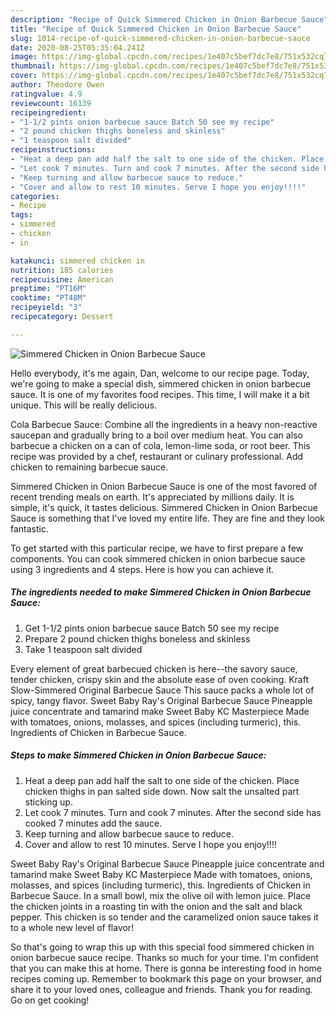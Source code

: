 ```yaml
---
description: "Recipe of Quick Simmered Chicken in Onion Barbecue Sauce"
title: "Recipe of Quick Simmered Chicken in Onion Barbecue Sauce"
slug: 1014-recipe-of-quick-simmered-chicken-in-onion-barbecue-sauce
date: 2020-08-25T05:35:04.241Z
image: https://img-global.cpcdn.com/recipes/1e407c5bef7dc7e8/751x532cq70/simmered-chicken-in-onion-barbecue-sauce-recipe-main-photo.jpg
thumbnail: https://img-global.cpcdn.com/recipes/1e407c5bef7dc7e8/751x532cq70/simmered-chicken-in-onion-barbecue-sauce-recipe-main-photo.jpg
cover: https://img-global.cpcdn.com/recipes/1e407c5bef7dc7e8/751x532cq70/simmered-chicken-in-onion-barbecue-sauce-recipe-main-photo.jpg
author: Theodore Owen
ratingvalue: 4.9
reviewcount: 16139
recipeingredient:
- "1-1/2 pints onion barbecue sauce Batch 50 see my recipe"
- "2 pound chicken thighs boneless and skinless"
- "1 teaspoon salt divided"
recipeinstructions:
- "Heat a deep pan add half the salt to one side of the chicken. Place chicken thighs in pan salted side down. Now salt the unsalted part sticking up."
- "Let cook 7 minutes. Turn and cook 7 minutes. After the second side has cooked 7 minutes add the sauce."
- "Keep turning and allow barbecue sauce to reduce."
- "Cover and allow to rest 10 minutes. Serve I hope you enjoy!!!!"
categories:
- Recipe
tags:
- simmered
- chicken
- in

katakunci: simmered chicken in 
nutrition: 185 calories
recipecuisine: American
preptime: "PT16M"
cooktime: "PT48M"
recipeyield: "3"
recipecategory: Dessert

---
```



![Simmered Chicken in Onion Barbecue Sauce](https://img-global.cpcdn.com/recipes/1e407c5bef7dc7e8/751x532cq70/simmered-chicken-in-onion-barbecue-sauce-recipe-main-photo.jpg)

Hello everybody, it's me again, Dan, welcome to our recipe page. Today, we're going to make a special dish, simmered chicken in onion barbecue sauce. It is one of my favorites food recipes. This time, I will make it a bit unique. This will be really delicious.

Cola Barbecue Sauce: Combine all the ingredients in a heavy non-reactive saucepan and gradually bring to a boil over medium heat. You can also barbecue a chicken on a can of cola, lemon-lime soda, or root beer. This recipe was provided by a chef, restaurant or culinary professional. Add chicken to remaining barbecue sauce.

Simmered Chicken in Onion Barbecue Sauce is one of the most favored of recent trending meals on earth. It's appreciated by millions daily. It is simple, it's quick, it tastes delicious. Simmered Chicken in Onion Barbecue Sauce is something that I've loved my entire life. They are fine and they look fantastic.


To get started with this particular recipe, we have to first prepare a few components. You can cook simmered chicken in onion barbecue sauce using 3 ingredients and 4 steps. Here is how you can achieve it.

<!--inarticleads1-->

##### The ingredients needed to make Simmered Chicken in Onion Barbecue Sauce:

1. Get 1-1/2 pints onion barbecue sauce Batch 50 see my recipe
1. Prepare 2 pound chicken thighs boneless and skinless
1. Take 1 teaspoon salt divided


Every element of great barbecued chicken is here--the savory sauce, tender chicken, crispy skin and the absolute ease of oven cooking. Kraft Slow-Simmered Original Barbecue Sauce This sauce packs a whole lot of spicy, tangy flavor. Sweet Baby Ray&#39;s Original Barbecue Sauce Pineapple juice concentrate and tamarind make Sweet Baby KC Masterpiece Made with tomatoes, onions, molasses, and spices (including turmeric), this. Ingredients of Chicken in Barbecue Sauce. 

<!--inarticleads2-->

##### Steps to make Simmered Chicken in Onion Barbecue Sauce:

1. Heat a deep pan add half the salt to one side of the chicken. Place chicken thighs in pan salted side down. Now salt the unsalted part sticking up.
1. Let cook 7 minutes. Turn and cook 7 minutes. After the second side has cooked 7 minutes add the sauce.
1. Keep turning and allow barbecue sauce to reduce.
1. Cover and allow to rest 10 minutes. Serve I hope you enjoy!!!!


Sweet Baby Ray&#39;s Original Barbecue Sauce Pineapple juice concentrate and tamarind make Sweet Baby KC Masterpiece Made with tomatoes, onions, molasses, and spices (including turmeric), this. Ingredients of Chicken in Barbecue Sauce. In a small bowl, mix the olive oil with lemon juice. Place the chicken joints in a roasting tin with the onion and the salt and black pepper. This chicken is so tender and the caramelized onion sauce takes it to a whole new level of flavor! 

So that's going to wrap this up with this special food simmered chicken in onion barbecue sauce recipe. Thanks so much for your time. I'm confident that you can make this at home. There is gonna be interesting food in home recipes coming up. Remember to bookmark this page on your browser, and share it to your loved ones, colleague and friends. Thank you for reading. Go on get cooking!
